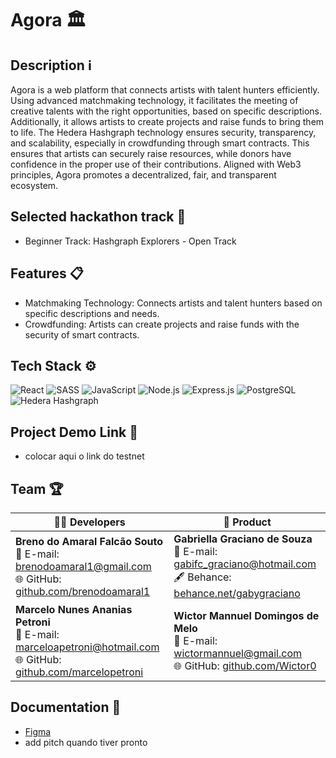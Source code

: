 # Agora 🏛️

## Description ℹ️

Agora is a web platform that connects artists with talent hunters efficiently. Using advanced matchmaking technology, it facilitates the meeting of creative talents with the right opportunities, based on specific descriptions.
Additionally, it allows artists to create projects and raise funds to bring them to life. The Hedera Hashgraph technology ensures security, transparency, and scalability, especially in crowdfunding through smart contracts. This ensures that artists can securely raise resources, while donors have confidence in the proper use of their contributions.
Aligned with Web3 principles, Agora promotes a decentralized, fair, and transparent ecosystem.

## Selected hackathon track 🚀
- Beginner Track: Hashgraph Explorers - Open Track

## Features 📋
- Matchmaking Technology: Connects artists and talent hunters based on specific descriptions and needs.
- Crowdfunding: Artists can create projects and raise funds with the security of smart contracts.

## Tech Stack ⚙️

![React](https://img.shields.io/badge/React-20232A?style=for-the-badge&logo=react&logoColor=61DAFB)
![SASS](https://img.shields.io/badge/SASS-CC6699?style=for-the-badge&logo=sass&logoColor=white)
![JavaScript](https://img.shields.io/badge/JavaScript-323330?style=for-the-badge&logo=javascript&logoColor=F7DF1E)
![Node.js](https://img.shields.io/badge/Node.js-339933?style=for-the-badge&logo=nodedotjs&logoColor=white)
![Express.js](https://img.shields.io/badge/Express.js-000000?style=for-the-badge&logo=express&logoColor=white)
![PostgreSQL](https://img.shields.io/badge/PostgreSQL-336791?style=for-the-badge&logo=postgresql&logoColor=white)
![Hedera Hashgraph](https://img.shields.io/badge/Hedera%20Hashgraph-2C3454?style=for-the-badge&logo=hedera&logoColor=white)

## Project Demo Link 🔗
- colocar aqui o link do testnet

## Team 🏆

| 👨‍💻 Developers  | 🎨 Product |
|-----------------|-----------------|
| **Breno do Amaral Falcão Souto**<br/>📧 E-mail: brenodoamaral1@gmail.com<br/>🌐 GitHub: [github.com/brenodoamaral1](https://github.com/brenodoamaral1) | **Gabriella Graciano de Souza**<br/>📧 E-mail: gabifc_graciano@hotmail.com<br/>🖋️ Behance: [behance.net/gabygraciano](https://www.behance.net/gabygraciano) |
| **Marcelo Nunes Ananias Petroni**<br/>📧 E-mail: marceloapetroni@hotmail.com<br/>🌐 GitHub: [github.com/marcelopetroni](https://github.com/marcelopetroni) | **Wictor Mannuel Domingos de Melo**<br/>📧 E-mail: wictormannuel@gmail.com<br/>🌐 GitHub: [github.com/Wictor0](https://github.com/Wictor0) |

## Documentation 📄

- [Figma](https://www.figma.com/design/z0LVUH2xzazGOR9SXHCKX5/Agora---Hedera-Hackathon?node-id=0-1&t=NfeaWuxFurA2sJEP-1)
- add pitch quando tiver pronto
  

